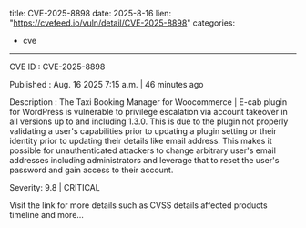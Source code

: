  
title: CVE-2025-8898
date: 2025-8-16
lien: "https://cvefeed.io/vuln/detail/CVE-2025-8898"
categories:
  - cve
---

CVE ID : CVE-2025-8898

Published :  Aug. 16
2025
7:15 a.m. | 46 minutes ago

Description : The Taxi Booking Manager for Woocommerce | E-cab plugin for WordPress is vulnerable to privilege escalation via account takeover in all versions up to
and including
1.3.0. This is due to the plugin not properly validating a user's capabilities prior to updating a plugin setting or their identity prior to updating their details like email address. This makes it possible for unauthenticated attackers to change arbitrary user's email addresses
including administrators
and leverage that to reset the user's password and gain access to their account.

Severity: 9.8 | CRITICAL

Visit the link for more details
such as CVSS details
affected products
timeline
and more...
